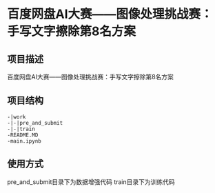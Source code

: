 # 百度网盘AI大赛——图像处理挑战赛：手写文字擦除第8名方案

## 项目描述
百度网盘AI大赛——图像处理挑战赛：手写文字擦除第8名方案

## 项目结构
```
-|work
-|-|pre_and_submit
-|-|train
-README.MD
-main.ipynb
```
## 使用方式
pre_and_submit目录下为数据增强代码
train目录下为训练代码
